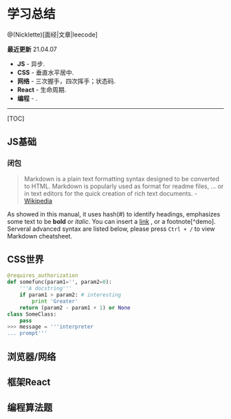 
# 学习总结

@(Nicklette)[面经|文章|leecode]

**最近更新** 21.04.07

- **JS** - 异步.
- **CSS** - 垂直水平居中.
- **网络** - 三次握手，四次挥手；状态码.   
- **React** - 生命周期. 
- **编程** - . 

----------

[TOC]

## JS基础
### 闭包
> Markdown is a plain text formatting syntax designed to be converted to HTML. Markdown is popularly used as format for readme files, ... or in text editors for the quick creation of rich text documents.  - [Wikipedia](http://en.wikipedia.org/wiki/Markdown)

As showed in this manual, it uses hash(#) to identify headings, emphasizes some text to be **bold** or *italic*. You can insert a [link](http://www.example.com) , or a footnote[^demo]. Serveral advanced syntax are listed below, please press `Ctrl + /` to view Markdown cheatsheet.

## CSS世界
``` python
@requires_authorization
def somefunc(param1='', param2=0):
    '''A docstring'''
    if param1 > param2: # interesting
        print 'Greater'
    return (param2 - param1 + 1) or None
class SomeClass:
    pass
>>> message = '''interpreter
... prompt'''
```

## 浏览器/网络

## 框架React


## 编程算法题
